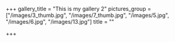 +++
gallery_title = "This is my gallery 2"
pictures_group = ["/images/3_thumb.jpg", "/images/7_thumb.jpg", "/images/5.jpg", "/images/6.jpg", "/images/13.jpg"]
title = ""

+++
